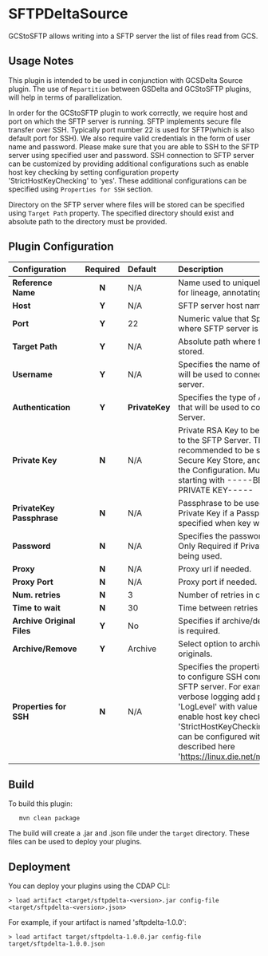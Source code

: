 SFTPDeltaSource
=========

GCStoSFTP allows writing into a SFTP server the list of files read from GCS.


Usage Notes
-----------
This plugin is intended to be used in conjunction with GCSDelta Source plugin.
The use of `Repartition` between GSDelta and GCStoSFTP plugins, will help in terms of parallelization.

In order for the GCStoSFTP plugin to work correctly, we require host and port on which the SFTP server is running. SFTP implements secure file
transfer over SSH. Typically port number 22 is used for SFTP(which is also default port for SSH). We also require valid
credentials in the form of user name and password. Please make sure that you are able to SSH to the SFTP server using
specified user and password. SSH connection to SFTP server can be customized by providing additional configurations
such as enable host key checking by setting configuration property 'StrictHostKeyChecking' to 'yes'. These additional
configurations can be specified using `Properties for SSH` section.

Directory on the SFTP server where files will be stored can be specified using `Target Path` property. The specified
directory should exist and absolute path to the directory must be provided. 


Plugin Configuration
--------------------

| Configuration | Required | Default | Description |
| :------------ | :------: | :----- | :---------- |
| **Reference Name** | **N** | N/A | Name used to uniquely identify this sink for lineage, annotating metadata, etc.. |
| **Host** | **Y** | N/A | SFTP server host name.|
| **Port** | **Y** | 22 | Numeric value that Specifies the port where SFTP server is running.|
| **Target Path** | **Y** | N/A | Absolute path where files will be stored. |
| **Username** | **Y** | N/A | Specifies the name of the user which will be used to connect to the SFTP server.|
| **Authentication** | **Y** | **PrivateKey** | Specifies the type of Authentication that will be used to connect to the SFTP Server.|
| **Private Key**| **N** | N/A | Private RSA Key to be used to connect to the SFTP Server. This key is recommended to be stored in the Secure Key Store, and macro called into the Configuration. Must be a RSA key starting with -----BEGIN RSA PRIVATE KEY-----|
| **PrivateKey Passphrase** | **N** | N/A | Passphrase to be used with RSA Private Key if a Passphrase was specified when key was generated.|
| **Password** | **N** | N/A | Specifies the password of the user. Only Required if Private Key is not being used.|
| **Proxy** | **N** | N/A | Proxy url if needed.|
| **Proxy Port** | **N** | N/A | Proxy port if needed.|
| **Num. retries** | **N** | 3 | Number of retries in case of upload fail.|
| **Time to wait** | **N** | 30 | Time between retries in seconds.|
| **Archive Original Files** | **Y** | No | Specifies if archive/delete original sftp is required.|
| **Archive/Remove** | **Y** | Archive | Select option to archive or delete originals.|
| **Properties for SSH** | **N** | N/A | Specifies the properties that are used to configure SSH connection to the SFTP server. For example to enable verbose logging add property 'LogLevel' with value 'VERBOSE'. To enable host key checking set 'StrictHostKeyChecking' to 'yes'. SSH can be configured with the properties described here 'https://linux.die.net/man/5/ssh_config'. |

Build
-----
To build this plugin:

```
   mvn clean package
```

The build will create a .jar and .json file under the `target` directory.
These files can be used to deploy your plugins.

Deployment
----------
You can deploy your plugins using the CDAP CLI:

    > load artifact <target/sftpdelta-<version>.jar config-file <target/sftpdelta-<version>.json>

For example, if your artifact is named 'sftpdelta-1.0.0':

    > load artifact target/sftpdelta-1.0.0.jar config-file target/sftpdelta-1.0.0.json
